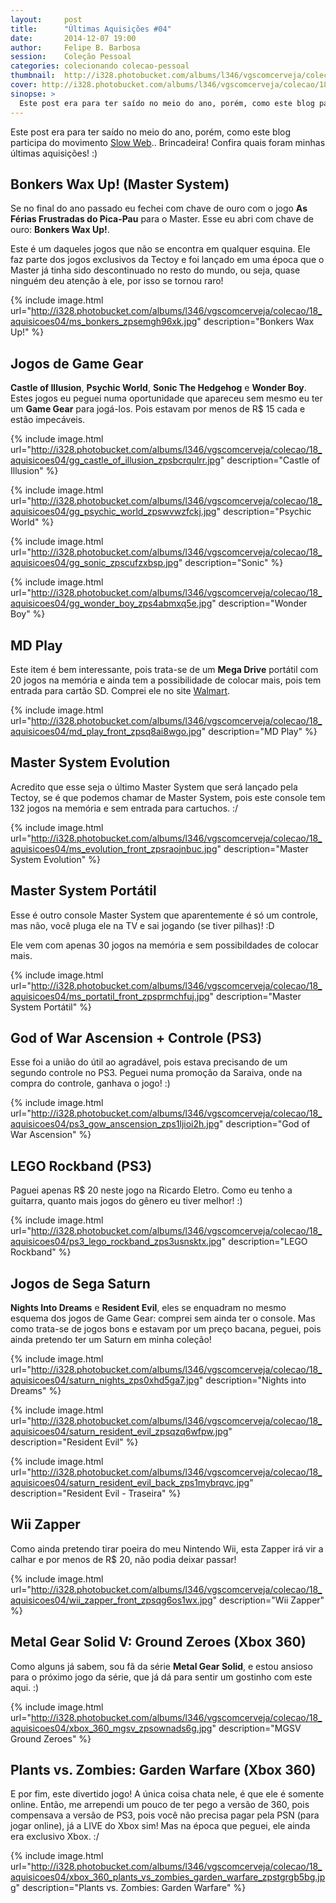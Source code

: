 ```yaml
---
layout:     post
title:      "Últimas Aquisições #04"
date:       2014-12-07 19:00
author:     Felipe B. Barbosa
session:    Coleção Pessoal
categories: colecionando colecao-pessoal
thumbnail:  http://i328.photobucket.com/albums/l346/vgscomcerveja/colecao/18_aquisicoes04/post_thumbnail_zpshwgmaq1z.jpg
cover: http://i328.photobucket.com/albums/l346/vgscomcerveja/colecao/18_aquisicoes04/post_header_zpslg5gcmg1.jpg
sinopse: >
  Este post era para ter saído no meio do ano, porém, como este blog participa do movimento Slow Web.. Brincadeira! Confira quais foram minhas últimas aquisições! :)
---
```

Este post era para ter saído no meio do ano, porém, como este blog participa do movimento [Slow Web](http://theslowweb.com/).. Brincadeira! Confira quais foram minhas últimas aquisições! :)

## Bonkers Wax Up! (Master System)

Se no final do ano passado eu fechei com chave de ouro com o jogo **As Férias Frustradas do Pica-Pau** para o Master. Esse eu abri com chave de ouro: **Bonkers Wax Up!**.

Este é um daqueles jogos que não se encontra em qualquer esquina. Ele faz parte dos jogos exclusivos da Tectoy e foi lançado em uma época que o Master já tinha sido descontinuado no resto do mundo, ou seja, quase ninguém deu atenção à ele, por isso se tornou raro!

{% include image.html url="http://i328.photobucket.com/albums/l346/vgscomcerveja/colecao/18_aquisicoes04/ms_bonkers_zpsemgh96xk.jpg" description="Bonkers Wax Up!" %}

## Jogos de Game Gear

**Castle of Illusion**, **Psychic World**, **Sonic The Hedgehog** e **Wonder Boy**. Estes jogos eu peguei numa oportunidade que apareceu sem mesmo eu ter um **Game Gear** para jogá-los. Pois estavam por menos de R$ 15 cada e estão impecáveis.

{% include image.html url="http://i328.photobucket.com/albums/l346/vgscomcerveja/colecao/18_aquisicoes04/gg_castle_of_illusion_zpsbcrqulrr.jpg" description="Castle of Illusion" %}

{% include image.html url="http://i328.photobucket.com/albums/l346/vgscomcerveja/colecao/18_aquisicoes04/gg_psychic_world_zpswvwzfckj.jpg" description="Psychic World" %}

{% include image.html url="http://i328.photobucket.com/albums/l346/vgscomcerveja/colecao/18_aquisicoes04/gg_sonic_zpscufzxbsp.jpg" description="Sonic" %}

{% include image.html url="http://i328.photobucket.com/albums/l346/vgscomcerveja/colecao/18_aquisicoes04/gg_wonder_boy_zps4abmxq5e.jpg" description="Wonder Boy" %}

## MD Play

Este item é bem interessante, pois trata-se de um **Mega Drive** portátil com 20 jogos na memória e ainda tem a possibilidade de colocar mais, pois tem entrada para cartão SD. Comprei ele no site [Walmart](https://www.walmart.com.br/md-play-20-jogos-tectoy/2019655/pr).

{% include image.html url="http://i328.photobucket.com/albums/l346/vgscomcerveja/colecao/18_aquisicoes04/md_play_front_zpsq8ai8wgo.jpg" description="MD Play" %}

## Master System Evolution

Acredito que esse seja o último Master System que será lançado pela Tectoy, se é que podemos chamar de Master System, pois este console tem 132 jogos na memória e sem entrada para cartuchos. :/

{% include image.html url="http://i328.photobucket.com/albums/l346/vgscomcerveja/colecao/18_aquisicoes04/ms_evolution_front_zpsraojnbuc.jpg" description="Master System Evolution" %}

## Master System Portátil

Esse é outro console Master System que aparentemente é só um controle, mas não, você pluga ele na TV e sai jogando (se tiver pilhas)! :D

Ele vem com apenas 30 jogos na memória e sem possibildades de colocar mais.

{% include image.html url="http://i328.photobucket.com/albums/l346/vgscomcerveja/colecao/18_aquisicoes04/ms_portatil_front_zpsprmchfuj.jpg" description="Master System Portátil" %}

## God of War Ascension + Controle (PS3)

Esse foi a união do útil ao agradável, pois estava precisando de um segundo controle no PS3. Peguei numa promoção da Saraiva, onde na compra do controle, ganhava o jogo! :)

{% include image.html url="http://i328.photobucket.com/albums/l346/vgscomcerveja/colecao/18_aquisicoes04/ps3_gow_anscension_zps1ljioi2h.jpg" description="God of War Ascension" %}

## LEGO Rockband (PS3)

Paguei apenas R$ 20 neste jogo na Ricardo Eletro. Como eu tenho a guitarra, quanto mais jogos do gênero eu tiver melhor! :)

{% include image.html url="http://i328.photobucket.com/albums/l346/vgscomcerveja/colecao/18_aquisicoes04/ps3_lego_rockband_zps3usnsktx.jpg" description="LEGO Rockband" %}

## Jogos de Sega Saturn

**Nights Into Dreams** e **Resident Evil**, eles se enquadram no mesmo esquema dos jogos de Game Gear: comprei sem ainda ter o console. Mas como trata-se de jogos bons e estavam por um preço bacana, peguei, pois ainda pretendo ter um Saturn em minha coleção!

{% include image.html url="http://i328.photobucket.com/albums/l346/vgscomcerveja/colecao/18_aquisicoes04/saturn_nights_zps0xhd5ga7.jpg" description="Nights into Dreams" %}

{% include image.html url="http://i328.photobucket.com/albums/l346/vgscomcerveja/colecao/18_aquisicoes04/saturn_resident_evil_zpsqzq6wfpw.jpg" description="Resident Evil" %}

{% include image.html url="http://i328.photobucket.com/albums/l346/vgscomcerveja/colecao/18_aquisicoes04/saturn_resident_evil_back_zps1mybrqvc.jpg" description="Resident Evil - Traseira" %}

## Wii Zapper

Como ainda pretendo tirar poeira do meu Nintendo Wii, esta Zapper irá vir a calhar e por menos de R$ 20, não podia deixar passar!

{% include image.html url="http://i328.photobucket.com/albums/l346/vgscomcerveja/colecao/18_aquisicoes04/wii_zapper_front_zpsqg6os1wx.jpg" description="Wii Zapper" %}

## Metal Gear Solid V: Ground Zeroes (Xbox 360)

Como alguns já sabem, sou fã da série **Metal Gear Solid**, e estou ansioso para o próximo jogo da série, que já dá para sentir um gostinho com este aqui. :)

{% include image.html url="http://i328.photobucket.com/albums/l346/vgscomcerveja/colecao/18_aquisicoes04/xbox_360_mgsv_zpsownads6g.jpg" description="MGSV Ground Zeroes" %}

## Plants vs. Zombies: Garden Warfare (Xbox 360)

E por fim, este divertido jogo! A única coisa chata nele, é que ele é somente online. Então, me arrependi um pouco de ter pego a versão de 360, pois compensava a versão de PS3, pois você não precisa pagar pela PSN (para jogar online), já a LIVE do Xbox sim! Mas na época que peguei, ele ainda era exclusivo Xbox. :/

{% include image.html url="http://i328.photobucket.com/albums/l346/vgscomcerveja/colecao/18_aquisicoes04/xbox_360_plants_vs_zombies_garden_warfare_zpstgrgb5bg.jpg" description="Plants vs. Zombies: Garden Warfare" %}
